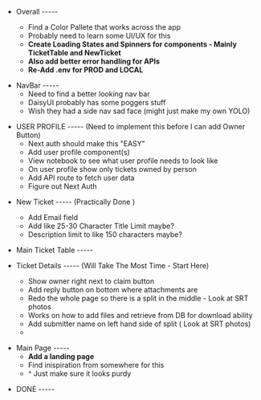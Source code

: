 - Overall -----

  - Find a Color Pallete that works across the app
  - Probably need to learn some UI/UX for this
  - **Create Loading States and Spinners for components - Mainly TicketTable and NewTicket**
  - **Also add better error handling for APIs**
  - **Re-Add .env for PROD and LOCAL**

* NavBar -----
  - Need to find a better looking nav bar
  - DaisyUI probably has some poggers stuff
  - Wish they had a side nav sad face (might just make my own YOLO)

- USER PROFILE ----- (Need to implement this before I can add Owner Button)
  - Next auth should make this "EASY"
  - Add user profile component(s)
  - View notebook to see what user profile needs to look like
  - On user profile show only tickets owned by person
  - Add API route to fetch user data
  - Figure out Next Auth

* New Ticket ----- (Practically Done )

  - Add Email field
  - Add like 25-30 Character Title Limit maybe?
  - Description limit to like 150 characters maybe?

* Main Ticket Table -----

* Ticket Details ----- (Will Take The Most Time - Start Here)

  - Show owner right next to claim button
  - Add reply button on bottom where attachments are
  - Redo the whole page so there is a split in the middle - Look at SRT photos
  - Works on how to add files and retrieve from DB for download ability
  - Add submitter name on left hand side of split ( Look at SRT photos)
  -

- Main Page -----
  - **Add a landing page**
  - Find inispiration from somewhere for this
  - ^ Just make sure it looks purdy

* DONE -----

<!-- - Add ticket details component(s) - check whiteboard/notebook for layout -->
<!-- - Add API route for notes based off ticketId -->
<!-- * Add New Job/ Ticket Button above table on main page -->
<!-- * Fetch Owner , Title, Tier, Ticket ID Only -->
<!-- * Add API to fetch ticket data -->
  <!-- * Add new ticket component(s) -->
  <!-- * Add API route for adding new ticket -->
  <!-- - View notebook on how new ticket form should look -->
  <!-- - Add Tier Dropdown - Tier C, Tier B, Tier A -->
  <!-- - Figure out of how attach files -->
  <!-- * Setup submitFormHandler with the new ticket API -->
  <!-- - Style New Job Button -->
  <!-- - Create .env file for URLS -->
